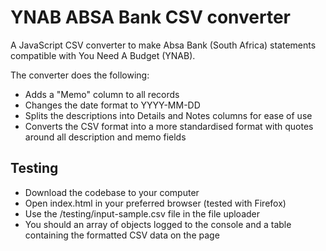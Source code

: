 # YNAB ABSA Bank CSV converter

A JavaScript CSV converter to make Absa Bank (South Africa) statements compatible with You Need A Budget (YNAB).

The converter does the following:

- Adds a "Memo" column to all records
- Changes the date format to YYYY-MM-DD
- Splits the descriptions into Details and Notes columns for ease of use
- Converts the CSV format into a more standardised format with quotes around all description and memo fields

## Testing

- Download the codebase to your computer
- Open index.html in your preferred browser (tested with Firefox)
- Use the /testing/input-sample.csv file in the file uploader
- You should an array of objects logged to the console and a table containing the formatted CSV data on the page
